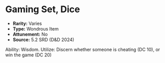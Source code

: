 # Gaming Set, Dice

- **Rarity:** Varies
- **Type:** Wondrous Item
- **Attunement:** No
- **Source:** 5.2 SRD (D&D 2024)

Ability: Wisdom. Utilize: Discern whether someone is cheating (DC 10), or win the game (DC 20)
